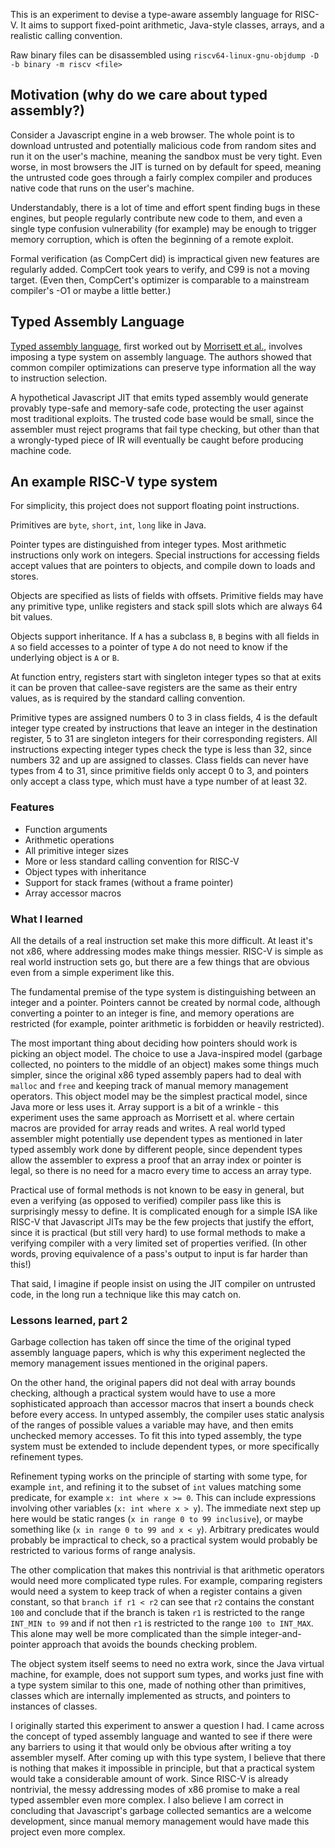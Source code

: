 This is an experiment to devise a type-aware assembly language for RISC-V. It aims to support fixed-point arithmetic, Java-style classes, arrays, and a realistic calling convention.

Raw binary files can be disassembled using `riscv64-linux-gnu-objdump -D -b binary -m riscv <file>`

## Motivation (why do we care about typed assembly?)

Consider a Javascript engine in a web browser. The whole point is to download untrusted and potentially malicious code from random sites and run it on the user's machine, meaning the sandbox must be very tight. Even worse, in most browsers the JIT is turned on by default for speed, meaning the untrusted code goes through a fairly complex compiler and produces native code that runs on the user's machine.

Understandably, there is a lot of time and effort spent finding bugs in these engines, but people regularly contribute new code to them, and even a single type confusion vulnerability (for example) may be enough to trigger memory corruption, which is often the beginning of a remote exploit.

Formal verification (as CompCert did) is impractical given new features are regularly added. CompCert took years to verify, and C99 is not a moving target. (Even then, CompCert's optimizer is comparable to a mainstream compiler's -O1 or maybe a little better.)

## Typed Assembly Language

[Typed assembly language](https://www.cs.cornell.edu/talc/overview.html), first worked out by [Morrisett et al.](https://www.cs.cornell.edu/talc/papers.html), involves imposing a type system on assembly language. The authors showed that common compiler optimizations can preserve type information all the way to instruction selection.

A hypothetical Javascript JIT that emits typed assembly would generate provably type-safe and memory-safe code, protecting the user against most traditional exploits. The trusted code base would be small, since the assembler must reject programs that fail type checking, but other than that a wrongly-typed piece of IR will eventually be caught before producing machine code.

## An example RISC-V type system

For simplicity, this project does not support floating point instructions.

Primitives are `byte`, `short`, `int`, `long` like in Java.

Pointer types are distinguished from integer types. Most arithmetic instructions only work on integers. Special instructions for accessing fields accept values that are pointers to objects, and compile down to loads and stores.

Objects are specified as lists of fields with offsets. Primitive fields may have any primitive type, unlike registers and stack spill slots which are always 64 bit values.

Objects support inheritance. If `A` has a subclass `B`, `B` begins with all fields in `A` so field accesses to a pointer of type `A` do not need to know if the underlying object is `A` or `B`.

At function entry, registers start with singleton integer types so that at exits it can be proven that callee-save registers are the same as their entry values, as is required by the standard calling convention.

Primitive types are assigned numbers 0 to 3 in class fields, 4 is the default integer type created by instructions that leave an integer in the destination register, 5 to 31 are singleton integers for their corresponding registers. All instructions expecting integer types check the type is less than 32, since numbers 32 and up are assigned to classes. Class fields can never have types from 4 to 31, since primitive fields only accept 0 to 3, and pointers only accept a class type, which must have a type number of at least 32.

### Features

- Function arguments
- Arithmetic operations
- All primitive integer sizes
- More or less standard calling convention for RISC-V
- Object types with inheritance
- Support for stack frames (without a frame pointer)
- Array accessor macros

### What I learned

All the details of a real instruction set make this more difficult. At least it's not x86, where addressing modes make things messier. RISC-V is simple as real world instruction sets go, but there are a few things that are obvious even from a simple experiment like this.

The fundamental premise of the type system is distinguishing between an integer and a pointer. Pointers cannot be created by normal code, although converting a pointer to an integer is fine, and memory operations are restricted (for example, pointer arithmetic is forbidden or heavily restricted).

The most important thing about deciding how pointers should work is picking an object model. The choice to use a Java-inspired model (garbage collected, no pointers to the middle of an object) makes some things much simpler, since the original x86 typed assembly papers had to deal with `malloc` and `free` and keeping track of manual memory management operators. This object model may be the simplest practical model, since Java more or less uses it. Array support is a bit of a wrinkle - this experiment uses the same approach as Morrisett et al. where certain macros are provided for array reads and writes. A real world typed assembler might potentially use dependent types as mentioned in later typed assembly work done by different people, since dependent types allow the assembler to express a proof that an array index or pointer is legal, so there is no need for a macro every time to access an array type.

Practical use of formal methods is not known to be easy in general, but even a verifying (as opposed to verified) compiler pass like this is surprisingly messy to define. It is complicated enough for a simple ISA like RISC-V that Javascript JITs may be the few projects that justify the effort, since it is practical (but still very hard) to use formal methods to make a verifying compiler with a very limited set of properties verified. (In other words, proving equivalence of a pass's output to input is far harder than this!)

That said, I imagine if people insist on using the JIT compiler on untrusted code, in the long run a technique like this may catch on.

### Lessons learned, part 2

Garbage collection has taken off since the time of the original typed assembly language papers, which is why this experiment neglected the memory management issues mentioned in the original papers.

On the other hand, the original papers did not deal with array bounds checking, although a practical system would have to use a more sophisticated approach than accessor macros that insert a bounds check before every access. In untyped assembly, the compiler uses static analysis of the ranges of possible values a variable may have, and then emits unchecked memory accesses. To fit this into typed assembly, the type system must be extended to include dependent types, or more specifically refinement types.

Refinement typing works on the principle of starting with some type, for example `int`, and refining it to the subset of `int` values matching some predicate, for example `x: int where x >= 0`. This can include expressions involving other variables (`x: int where x > y`). The immediate next step up here would be static ranges (`x in range 0 to 99 inclusive`), or maybe something like (`x in range 0 to 99 and x < y`). Arbitrary predicates would probably be impractical to check, so a practical system would probably be restricted to various forms of range analysis.

The other complication that makes this nontrivial is that arithmetic operators would need more complicated type rules. For example, comparing registers would need a system to keep track of when a register contains a given constant, so that `branch if r1 < r2` can see that `r2` contains the constant `100` and conclude that if the branch is taken `r1` is restricted to the range `INT_MIN to 99` and if not then `r1` is restricted to the range `100 to INT_MAX`. This alone may well be more complicated than the simple integer-and-pointer approach that avoids the bounds checking problem.

The object system itself seems to need no extra work, since the Java virtual machine, for example, does not support sum types, and works just fine with a type system similar to this one, made of nothing other than primitives, classes which are internally implemented as structs, and pointers to instances of classes.

I originally started this experiment to answer a question I had. I came across the concept of typed assembly language and wanted to see if there were any barriers to using it that would only be obvious after writing a toy assembler myself. After coming up with this type system, I believe that there is nothing that makes it impossible in principle, but that a practical system would take a considerable amount of work. Since RISC-V is already nontrivial, the messy addressing modes of x86 promise to make a real typed assembler even more complex. I also believe I am correct in concluding that Javascript's garbage collected semantics are a welcome development, since manual memory management would have made this project even more complex.
